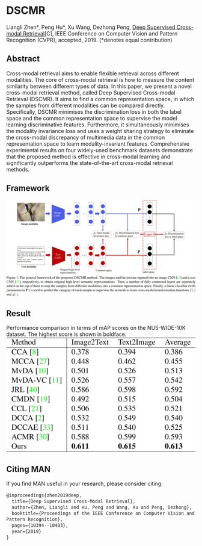 # DSCMR
Liangli Zhen*, Peng Hu*, Xu Wang, Dezhong Peng, [Deep Supervised Cross-modal Retrieval](http://openaccess.thecvf.com/content_CVPR_2019/html/Zhen_Deep_Supervised_Cross-Modal_Retrieval_CVPR_2019_paper.html)[C], IEEE Conference on Computer Vision and Pattern Recognition (CVPR), accepted, 2019. (*denotes equal contribution)

## Abstract
  Cross-modal retrieval aims to enable flexible retrieval across different modalities. The core of cross-modal retrieval is how to measure the content similarity between different types of data. In this paper, we present a novel cross-modal retrieval method, called Deep Supervised Cross-modal Retrieval (DSCMR). It aims to find a common representation space, in which the samples from different modalities can be compared directly. Specifically, DSCMR minimises the discrimination loss in both the label space and the common representation space to supervise the model learning discriminative features. Furthermore, it simultaneously minimises the modality invariance loss and uses a weight sharing strategy to eliminate the cross-modal discrepancy of multimedia data in the common representation space to learn modality-invariant features. Comprehensive experimental results on four widely-used benchmark datasets demonstrate that the proposed method is effective in cross-modal learning and significantly outperforms the state-of-the-art cross-modal retrieval methods.
  
## Framework
![DSCMR](framework.jpg)

<!--## Result
![Result](pascal_sentence_results.png)-->
## Result
Performance comparison in terms of mAP scores on the NUS-WIDE-10K dataset. The highest score is shown in boldface.
<img src="NUS.jpg" width="600"/>

## Citing MAN
If you find MAN useful in your research, please consider citing:
```
@inproceedings{zhen2019deep,
  title={Deep Supervised Cross-Modal Retrieval},
  author={Zhen, Liangli and Hu, Peng and Wang, Xu and Peng, Dezhong},
  booktitle={Proceedings of the IEEE Conference on Computer Vision and Pattern Recognition},
  pages={10394--10403},
  year={2019}
}
```
